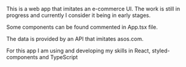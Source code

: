 This is a web app that imitates an e-commerce UI. The work is still in progress and currently I consider it being in early stages.

Some components can be found commented in App.tsx file.

The data is provided by an API that imitates asos.com.

For this app I am using and developing my skills in React, styled-components and TypeScript
